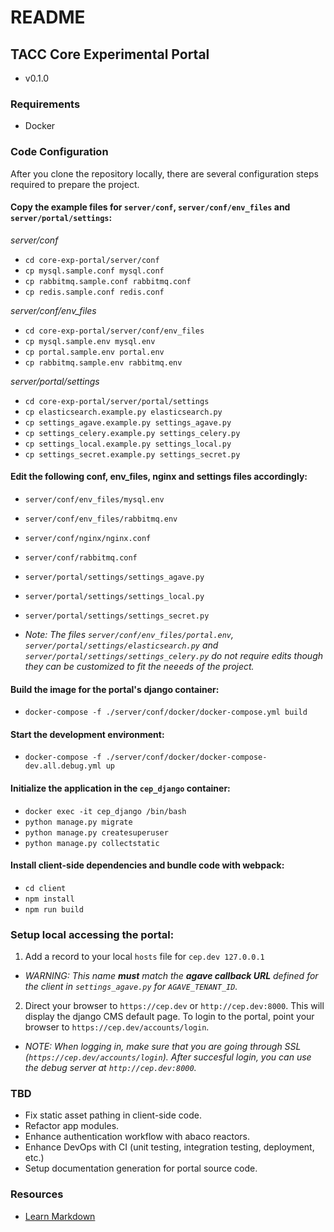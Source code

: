 # README

## TACC Core Experimental Portal

* v0.1.0


### Requirements

* Docker


### Code Configuration

After you clone the repository locally, there are several configuration steps required to prepare the project.

#### Copy the example files for `server/conf`, `server/conf/env_files` and `server/portal/settings`:

_server/conf_

- `cd core-exp-portal/server/conf`
- `cp mysql.sample.conf mysql.conf`
- `cp rabbitmq.sample.conf rabbitmq.conf`
- `cp redis.sample.conf redis.conf`

_server/conf/env_files_

- `cd core-exp-portal/server/conf/env_files`
- `cp mysql.sample.env mysql.env`
- `cp portal.sample.env portal.env`
- `cp rabbitmq.sample.env rabbitmq.env`

_server/portal/settings_

- `cd core-exp-portal/server/portal/settings`
- `cp elasticsearch.example.py elasticsearch.py`
- `cp settings_agave.example.py settings_agave.py`
- `cp settings_celery.example.py settings_celery.py`
- `cp settings_local.example.py settings_local.py`
- `cp settings_secret.example.py settings_secret.py`


#### Edit the following conf, env_files, nginx and settings files accordingly:

- `server/conf/env_files/mysql.env`
- `server/conf/env_files/rabbitmq.env`
- `server/conf/nginx/nginx.conf`
- `server/conf/rabbitmq.conf`
- `server/portal/settings/settings_agave.py`
- `server/portal/settings/settings_local.py`
- `server/portal/settings/settings_secret.py`

- _Note: The files `server/conf/env_files/portal.env`, `server/portal/settings/elasticsearch.py` and `server/portal/settings/settings_celery.py` do not require edits though they can be customized to fit the neeeds of the project._


#### Build the image for the portal's django container:

- `docker-compose -f ./server/conf/docker/docker-compose.yml build`


#### Start the development environment:

- `docker-compose -f ./server/conf/docker/docker-compose-dev.all.debug.yml up`


#### Initialize the application in the `cep_django` container:

- `docker exec -it cep_django /bin/bash`
- `python manage.py migrate`
- `python manage.py createsuperuser`
- `python manage.py collectstatic`


#### Install client-side dependencies and bundle code with webpack:

- `cd client`
- `npm install`
- `npm run build`


### Setup local accessing the portal:

1. Add a record to your local `hosts` file for `cep.dev 127.0.0.1`

- _WARNING: This name **must** match the **agave callback URL** defined for the client in `settings_agave.py` for `AGAVE_TENANT_ID`._


2. Direct your browser to `https://cep.dev` or `http://cep.dev:8000`. This will display the django CMS default page. To login to the portal, point your browser to `https://cep.dev/accounts/login`.

- _NOTE: When logging in, make sure that you are going through SSL (`https://cep.dev/accounts/login`). After succesful login, you can use the debug server at `http://cep.dev:8000`._


### TBD

- Fix static asset pathing in client-side code.
- Refactor app modules.
- Enhance authentication workflow with abaco reactors.
- Enhance DevOps with CI (unit testing, integration testing,  deployment, etc.)
- Setup documentation generation for portal source code.

### Resources

* [Learn Markdown](https://bitbucket.org/tutorials/markdowndemo)
